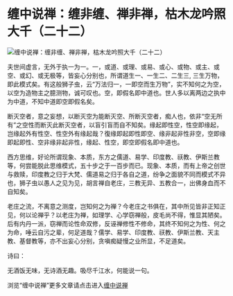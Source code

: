 缠中说禅：缠非缠、禅非禅，枯木龙吟照大千（二十二）
====













![缠中说禅：缠非缠、禅非禅，枯木龙吟照大千（二十二）](http://simg.sinajs.cn/blog7style/images/common/sg_trans.gif)









夫世间虚言，无外于执一为一。一，或道、或理、或易、或心、或物、或主、或空、或幻、或无极等，皆妄心分别也，所谓道生一、一生二、二生三, 三生万物，即此模式矣。有这般狮子虫，云“万法归一，一即空而生万物”，实不知何之为空，以空为造物主之臆测物，诚可叹也。空，即假名即中道也。世人多以离两边之执中为中道，不知中道即空即假名矣。







断灭空者，意之妄想，以断灭空为能断灭空、所断灭空者，痴人也，依非“空无所有”之空性而断灭此断灭空者，以盲引盲而自不知矣。缘起即性空，性空即缘起，岂缘起外有性空、性空外有缘起哉？復缘即起即性即空、缘非起非性非空，空即缘即起即性、空非缘非起非性，缘起、性空，即空即假名即中道也。







西方思维，好论所谓现象、本质，东方之儒道、易学、印度教、祆教、伊斯兰教等，何尝能脱此思维模式，五十步之于一百步而已。现象、本质，而有上帝之创世与救赎，印度教之归于大梵、儒道易之归于各自之道，纷争之面貌不同而模式不异也，狮子虫以愚人之见为见，胡言禅自老庄，三教无异、五教合一，出佛身血而不自知矣。





老庄之流，不离意之测度，岂知何之为禅？今老庄之书俱在，其中所见皆非正知正见，何以论禅乎？以老庄为禅，如理学、心学窃禅般，皮毛尚不得，惟显其陋矣。后有内丹一派，窃禅而论性命双修，反诬禅修性不修命，其终不知何之为性、何之为命，唾云自污之辈，何足道哉？儒学、易学、印度教、祆教、伊斯兰教、天主教、基督教等，亦不出妄心分别，贪嗔痴疑慢之业所显，不足道矣。





诗曰：




无酒饭无味，无诗酒无趣。吸尽千江水，何能说一句。







浏览“缠中说禅”更多文章请点击进入[缠中说禅](http://blog.sina.com.cn/m/chzhshch)





















